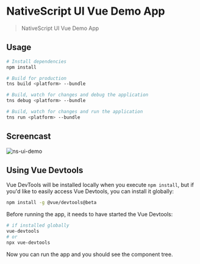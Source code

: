# NativeScript UI Vue Demo App

> NativeScript UI Vue Demo App

## Usage

``` bash
# Install dependencies
npm install

# Build for production
tns build <platform> --bundle

# Build, watch for changes and debug the application
tns debug <platform> --bundle

# Build, watch for changes and run the application
tns run <platform> --bundle
```

## Screencast

![ns-ui-demo](https://user-images.githubusercontent.com/136875/46014244-e0ac8a00-c0ce-11e8-87c3-6eb100c936d7.gif)


## Using Vue Devtools

Vue DevTools will be installed locally when you execute `npm install`, but if you'd like to easily access Vue Devtools, you can install it globally:

``` bash
npm install -g @vue/devtools@beta
```

Before running the app, it needs to have started the Vue Devtools:

``` bash
# if installed globally
vue-devtools
# or
npx vue-devtools
```

Now you can run the app and you should see the component tree.
